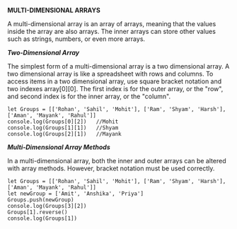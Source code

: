 **MULTI-DIMENSIONAL ARRAYS**

A multi-dimensional array is an array of arrays, meaning that the values inside the array are also arrays. The inner arrays can store other values such as strings, numbers, or even more arrays.

***Two-Dimensional Array***

The simplest form of a multi-dimensional array is a two dimensional array. A two dimensional array is like a spreadsheet with rows and columns. To access items in a two dimensional array, use square bracket notation and two indexes array[0][0]. The first index is for the outer array, or the "row", and second index is for the inner array, or the "column".
```
let Groups = [['Rohan', 'Sahil', 'Mohit'], ['Ram', 'Shyam', 'Harsh'],['Aman', 'Mayank', 'Rahul']]
console.log(Groups[0][2])   //Mohit
console.log(Groups[1][1])   //Shyam
console.log(Groups[2][1])   //Mayank
```
***Multi-Dimensional Array Methods***

In a multi-dimensional array, both the inner and outer arrays can be altered with array methods. However, bracket notation must be used correctly.
```
let Groups = [['Rohan', 'Sahil', 'Mohit'], ['Ram', 'Shyam', 'Harsh'],['Aman', 'Mayank', 'Rahul']]
let newGroup = ['Amit', 'Anshika', 'Priya']
Groups.push(newGroup)
console.log(Groups[3][2])
Groups[1].reverse()
console.log(Groups[1])
```

